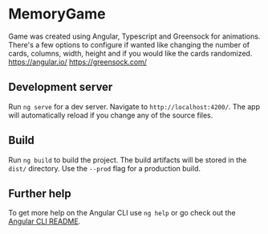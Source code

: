 # MemoryGame

Game was created using Angular, Typescript and Greensock for animations.
There's a few options to configure if wanted like changing the number of cards, columns, width, height and if you would like the cards randomized.
https://angular.io/
https://greensock.com/


## Development server

Run `ng serve` for a dev server. Navigate to `http://localhost:4200/`. The app will automatically reload if you change any of the source files.


## Build

Run `ng build` to build the project. The build artifacts will be stored in the `dist/` directory. Use the `--prod` flag for a production build.


## Further help

To get more help on the Angular CLI use `ng help` or go check out the [Angular CLI README](https://github.com/angular/angular-cli/blob/master/README.md).
